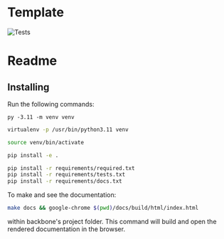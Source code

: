 # Template

![Tests](https://github.com/LuisGMM/Template/actions/workflows/tests.yml/badge.svg)


# Readme

## Installing

Run the following commands:

```windows shell
py -3.11 -m venv venv  
```

```bash
virtualenv -p /usr/bin/python3.11 venv
```

```bash
source venv/bin/activate
```

```bash
pip install -e .
```

```bash
pip install -r requirements/required.txt
pip install -r requirements/tests.txt
pip install -r requirements/docs.txt
```

To make and see the documentation:

```bash
make docs && google-chrome $(pwd)/docs/build/html/index.html
```
within backbone's project folder. This command will build and open the rendered documentation in the browser.
